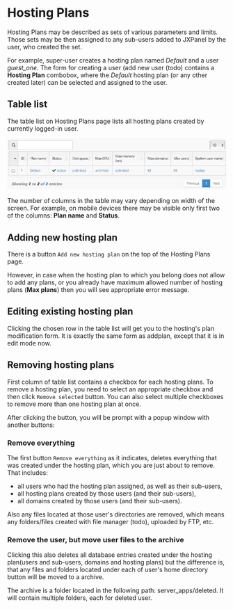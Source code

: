 # Hosting Plans

Hosting Plans may be described as sets of various parameters and limits.
Those sets may be then assigned to any sub-users added to JXPanel by the user, who created the set.

For example, super-user creates a hosting plan named *Default* and a user *guest_one*.
The form for creating a user (add new user &#40;todo&#41; contains a <b>Hosting Plan</b> combobox,
where the *Default* hosting plan (or any other created later) can be selected and assigned to the user.

## Table list

The table list on Hosting Plans page lists all hosting plans created by currently logged-in user.

![hosting_plans_table.png](images/hosting_plans_table.png)

The number of columns in the table may vary depending on width of the screen.
For example, on mobile devices there may be visible only first two of the columns: <b>Plan name</b> and <b>Status</b>.

## Adding new hosting plan

There is a button `Add new hosting plan` on the top of the Hosting Plans page.

However, in case when the hosting plan to which you belong does not allow to add any plans,
or you already have maximum allowed number of hosting plans (<b>Max plans</b>) then you will see appropriate error message.

## Editing existing hosting plan

Clicking the chosen row in the table list will get you to the hosting's plan modification form.
It is exactly the same form as addplan, except that it is in edit mode now.

## Removing hosting plans

First column of table list contains a checkbox for each hosting plans.
To remove a hosting plan, you need to select an appropriate checkbox and then click `Remove selected` button.
You can also select multiple checkboxes to remove more than one hosting plan at once.

After clicking the button, you will be prompt with a popup window with another buttons:

### Remove everything

The first button `Remove everything` as it indicates, deletes everything that was created under the hosting plan, which you are just about to remove.
That includes:

* all users who had the hosting plan assigned, as well as their sub-users,
* all hosting plans created by those users (and their sub-users),
* all domains created by those users (and their sub-users).

Also any files located at those user's directories are removed, which means any folders/files created with file manager &#40;todo&#41;,
uploaded by FTP, etc.

### Remove the user, but move user files to the archive

Clicking this also deletes all database entries created under the hosting plan(users and sub-users, domains and hosting plans) but the difference is,
that any files and folders located under each of user's home directory button will be moved to a archive.


The archive is a folder located in the following path: server_apps/deleted. It will contain multiple folders, each for deleted user.
